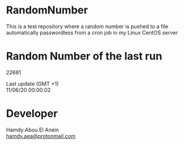 # RandomNumber    
This is a test repository where a random number is pushed to a file automatically passwordless from a cron job in my Linux CentOS server    
# Random Number of the last run   
22681
      
Last update (GMT +1)    
11/06/20 00:00:02
# Developer    
Hamdy Abou El Anein   
hamdy.aea@protonmail.com
